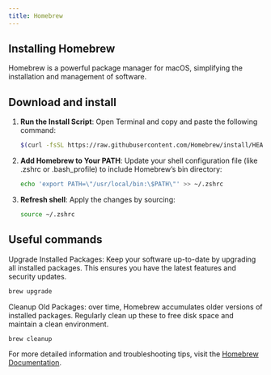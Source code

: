 ```yaml
---
title: Homebrew
---
```


## Installing Homebrew

Homebrew is a powerful package manager for macOS, simplifying the installation and management of software.

## Download and install

1. **Run the Install Script**: Open Terminal and copy and paste the following command:

   ```bash
   $(curl -fsSL https://raw.githubusercontent.com/Homebrew/install/HEAD/install.sh)
   ```

2. **Add Homebrew to Your PATH**: Update your shell configuration file (like .zshrc or .bash_profile) to include Homebrew’s bin directory:

   ```bash
   echo 'export PATH=\"/usr/local/bin:\$PATH\"' >> ~/.zshrc
   ```

3. **Refresh shell**: Apply the changes by sourcing:

   ```bash
   source ~/.zshrc
   ```

## Useful commands

Upgrade Installed Packages:
Keep your software up-to-date by upgrading all installed packages. This ensures you have the latest features and security updates.

```bash
brew upgrade
```

Cleanup Old Packages: over time, Homebrew accumulates older versions of installed packages. Regularly clean up these to free disk space and maintain a clean environment.

```bash
brew cleanup
```

For more detailed information and troubleshooting tips, visit the [Homebrew Documentation](https://docs.brew.sh).

